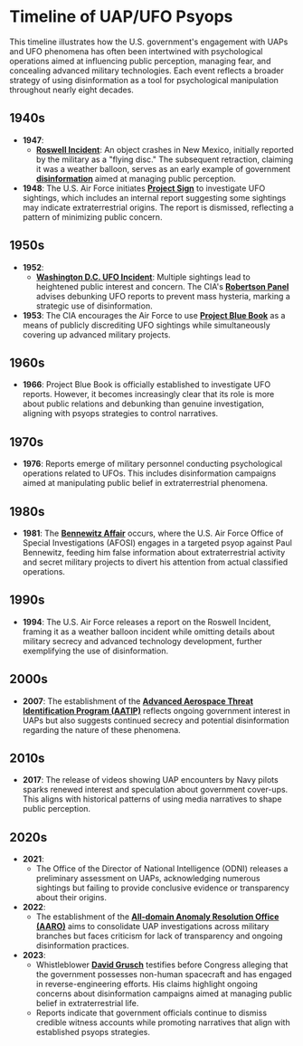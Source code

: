 # Timeline of UAP/UFO Psyops

This timeline illustrates how the U.S. government's engagement with UAPs and UFO phenomena has often been intertwined with psychological operations aimed at influencing public perception, managing fear, and concealing advanced military technologies. Each event reflects a broader strategy of using disinformation as a tool for psychological manipulation throughout nearly eight decades.

## **1940s**

* **1947**:
  * [**Roswell Incident**](broken-reference): An object crashes in New Mexico, initially reported by the military as a "flying disc." The subsequent retraction, claiming it was a weather balloon, serves as an early example of government [**disinformation**](outcomes.md) aimed at managing public perception.
* **1948**: The U.S. Air Force initiates [**Project Sign**](../../themes/technology.md) to investigate UFO sightings, which includes an internal report suggesting some sightings may indicate extraterrestrial origins. The report is dismissed, reflecting a pattern of minimizing public concern.

## **1950s**

* **1952**:
  * [**Washington D.C. UFO Incident**](broken-reference): Multiple sightings lead to heightened public interest and concern. The CIA's [**Robertson Panel**](broken-reference) advises debunking UFO reports to prevent mass hysteria, marking a strategic use of disinformation.
* **1953**: The CIA encourages the Air Force to use [**Project Blue Book**](../../TECHNOLOGY/AI_AUTOPILOT.MD) as a means of publicly discrediting UFO sightings while simultaneously covering up advanced military projects.

## **1960s**

* **1966**: Project Blue Book is officially established to investigate UFO reports. However, it becomes increasingly clear that its role is more about public relations and debunking than genuine investigation, aligning with psyops strategies to control narratives.

## **1970s**

* **1976**: Reports emerge of military personnel conducting psychological operations related to UFOs. This includes disinformation campaigns aimed at manipulating public belief in extraterrestrial phenomena.

## **1980s**

* **1981**: The [**Bennewitz Affair**](../AI/bennewitz_affair.md) occurs, where the U.S. Air Force Office of Special Investigations (AFOSI) engages in a targeted psyop against Paul Bennewitz, feeding him false information about extraterrestrial activity and secret military projects to divert his attention from actual classified operations.

## **1990s**

* **1994**: The U.S. Air Force releases a report on the Roswell Incident, framing it as a weather balloon incident while omitting details about military secrecy and advanced technology development, further exemplifying the use of disinformation.

## **2000s**

* **2007**: The establishment of the [**Advanced Aerospace Threat Identification Program (AATIP)**](emergency_fund.md) reflects ongoing government interest in UAPs but also suggests continued secrecy and potential disinformation regarding the nature of these phenomena.

## **2010s**

* **2017**: The release of videos showing UAP encounters by Navy pilots sparks renewed interest and speculation about government cover-ups. This aligns with historical patterns of using media narratives to shape public perception.

## **2020s**

* **2021**:
  * The Office of the Director of National Intelligence (ODNI) releases a preliminary assessment on UAPs, acknowledging numerous sightings but failing to provide conclusive evidence or transparency about their origins.
* **2022**:
  * The establishment of the [**All-domain Anomaly Resolution Office (AARO)**](electromagnetic_gravity_coupling.md) aims to consolidate UAP investigations across military branches but faces criticism for lack of transparency and ongoing disinformation practices.
* **2023**:
  * Whistleblower [**David Grusch**](../DAVID_GRUSCH.md) testifies before Congress alleging that the government possesses non-human spacecraft and has engaged in reverse-engineering efforts. His claims highlight ongoing concerns about disinformation campaigns aimed at managing public belief in extraterrestrial life.
  * Reports indicate that government officials continue to dismiss credible witness accounts while promoting narratives that align with established psyops strategies.
